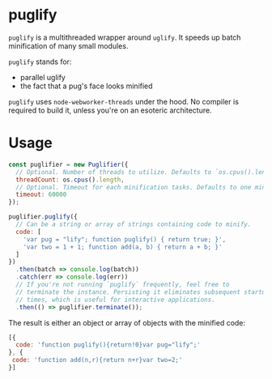 # puglify

`puglify` is a multithreaded wrapper around `uglify`. It speeds up batch minification of many small modules.

`puglify` stands for:
- parallel uglify
- the fact that a pug's face looks minified

`puglify` uses `node-webworker-threads` under the hood. No compiler is required to build it, unless you're on an esoteric architecture.

# Usage

```js
const puglifier = new Puglifier({
  // Optional. Number of threads to utilize. Defaults to `os.cpus().length`.
  threadCount: os.cpus().length,
  // Optional. Timeout for each minification tasks. Defaults to one minute.
  timeout: 60000
});

puglifier.puglify({
  // Can be a string or array of strings containing code to minify.
  code: [
    'var pug = "lify"; function puglify() { return true; }',
    'var two = 1 + 1; function add(a, b) { return a + b; }'
  ]
})
  .then(batch => console.log(batch))
  .catch(err => console.log(err))
  // If you're not running `puglify` frequently, feel free to
  // terminate the instance. Persisting it eliminates subsequent startup
  // times, which is useful for interactive applications.
  .then(() => puglifier.terminate());
```

The result is either an object or array of objects with the minified code:

```js
[{
  code: 'function puglify(){return!0}var pug="lify";'
}, {
 code: 'function add(n,r){return n+r}var two=2;'
}]
```
